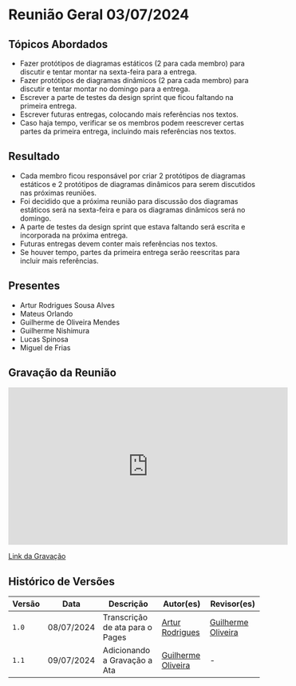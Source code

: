 # Reunião Geral 03/07/2024

## Tópicos Abordados

- Fazer protótipos de diagramas estáticos (2 para cada membro) para discutir e tentar montar na sexta-feira para a entrega.
- Fazer protótipos de diagramas dinâmicos (2 para cada membro) para discutir e tentar montar no domingo para a entrega.
- Escrever a parte de testes da design sprint que ficou faltando na primeira entrega.
- Escrever futuras entregas, colocando mais referências nos textos.
- Caso haja tempo, verificar se os membros podem reescrever certas partes da primeira entrega, incluindo mais referências nos textos.

## Resultado

- Cada membro ficou responsável por criar 2 protótipos de diagramas estáticos e 2 protótipos de diagramas dinâmicos para serem discutidos nas próximas reuniões.
- Foi decidido que a próxima reunião para discussão dos diagramas estáticos será na sexta-feira e para os diagramas dinâmicos será no domingo.
- A parte de testes da design sprint que estava faltando será escrita e incorporada na próxima entrega.
- Futuras entregas devem conter mais referências nos textos.
- Se houver tempo, partes da primeira entrega serão reescritas para incluir mais referências.

## Presentes

- Artur Rodrigues Sousa Alves
- Mateus Orlando
- Guilherme de Oliveira Mendes
- Guilherme Nishimura
- Lucas Spinosa
- Miguel de Frias

## Gravação da Reunião

<iframe width="560" height="315" src="https://www.youtube.com/embed/sWPlSMB2ha0?si=3joK2jt6B9RnUqUm" title="YouTube video player" frameborder="0" allow="accelerometer; autoplay; clipboard-write; encrypted-media; gyroscope; picture-in-picture; web-share" referrerpolicy="strict-origin-when-cross-origin" allowfullscreen></iframe>

[Link da Gravação](https://www.youtube.com/watch?v=sWPlSMB2ha0)

## Histórico de Versões

| Versão |     Data    | Descrição   | Autor(es) | Revisor(es) |
| ------ | ----------- | ----------- | --------- | ----------- |
| `1.0`  | 08/07/2024 | Transcrição de ata para o Pages | [Artur Rodrigues](https://github.com/ArturRSA19) | [Guilherme Oliveira](https://github.com/GG555-13) |
| `1.1`  | 09/07/2024 | Adicionando a Gravação a Ata | [Guilherme Oliveira](https://github.com/GG555-13) | - |
